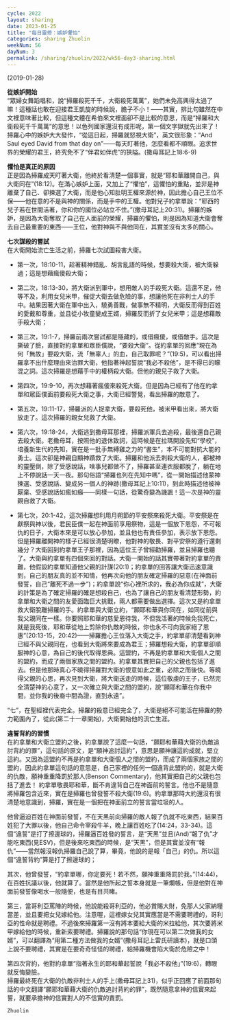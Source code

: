 ```yaml
---
cycle: 2022
layout: sharing
date: 2023-01-25
title: "每日靈修：嫉妒懼怕"
categories: sharing Zhuolin
weekNum: 56
dayNum: 3
permalink: /sharing/zhuolin/2022/wk56-day3-sharing.html
---
```

(2019-01-28)

**從嫉妒開始**    
“眾婦女舞蹈唱和，說“掃羅殺死千千，大衛殺死萬萬”，她們未免高興得太過了嘛！這種話也敢在迎接君王凱旋的時候說，膽子不小！——其實，排比句雖然在中文裡意味著比較，但這種文體在希伯來文裡面卻不是比較的意思，而是“掃羅和大衛殺死千千萬萬”的意思！以色列國家還沒有成形呢，第一個文字獄就先出來了！掃羅心中的嫉妒大大發作，“從這日起，掃羅就怒視大衛”，英文很形象：“And Saul eyed David from that day  on”——每天盯著他，怎麼看都不順眼。追求世界的榮耀的君王，終究免不了“伴君如伴虎”的狹隘。(撒母耳記上18:6-9)  

**懼怕是真正的原因**    
正是因為掃羅成天盯著大衛，他終於看清楚一個事實，就是“耶和華離開自己，與大衛同在”(18:12)。在滿心嫉妒上面，又加上了“懼怕”，這懼怕的重點，並非是神離棄了自己、卻揀選了大衛，而是他心知肚明王權來源於神，因此擔心自己王位不保——他在意的不是與神的關係，而是手中的王權。他對兒子約拿單說：“耶西的兒子若在世間活著，你和你的國位必站立不住。”(撒母耳記上20:31)。掃羅的嫉妒，是因為大衛奪取了自己在人面前的榮耀，掃羅的懼怕，則是因為知道大衛會奪去自己最重要的東西——王位，他對神與不與他同在，其實並沒有太多的關心。  

**七次謀殺的嘗試**    
在大衛開始流亡生活之前，掃羅七次試圖殺害大衛。    
+ 第一次，18:10-11，趁著精神錯亂、胡言亂語的時候，想要殺大衛，被大衛躲過；這是想藉瘋傻殺大衛；    

+ 第二次，18:13-30，將大衛派到軍中，想用敵人的手殺死大衛。這還不足，他等不及，利用女兒米甲，催促大衛去做危險的事，想讓他死在非利士人的手中。結果因著大衛在軍中出入，驍勇善戰，做事無不精明，大衛反而得到百姓的愛戴和尊重，並且從小牧童變成王婿，掃羅反而折了女兒米甲；這是想藉敵手殺大衛；    

+ 第三次，19:1-7，掃羅前兩次嘗試都是隱藏的，或借瘋傻，或借敵手。這次是撕破了臉，直接對約拿單和眾臣僕說，“要殺大衛”。從約拿單的回應“現在為何「無故」要殺大衛，流「無辜人」的血，自己取罪呢？”(19:5)，可以看出掃羅拿不出什麼理由來治罪大衛，他指著神起誓說“我必不殺他”，是不得已的矇混之詞。這次掃羅是想藉手中的權柄殺大衛。但他的親兒子救了大衛。    

+ 第四次，19:9-10，再次想藉著瘋傻來殺死大衛。但是因為已經有了他在約拿單和眾臣僕面前要殺死大衛之事，大衛已經警覺，看出掃羅的敵意了。    

+ 第五次，19:11-17，掃羅派的人捉拿大衛，要殺死他，被米甲看出來，將大衛放走了。這次掃羅的親女兒救了大衛。    

+ 第六次，19:18-24，大衛逃到撒母耳那裡，掃羅派軍兵去追殺，最後還自己親去殺大衛。老撒母耳，按照他的退休致詞，這時候是在拉瑪開設先知“學校”，培養新生代的先知，實在是一批手無縛雞之力的“書生”，本不可能對抗大能的勇士。這次卻是神親自顯神蹟救了大衛。掃羅和他派去刺殺大衛的人，都被神的靈壓倒，除了受感說話，啥事兒都做不了，掃羅甚至連衣服都脫了，躺在地上不停說話一天一夜。那句俗語“掃羅也列在先知中嗎”，從一開始描述他蒙神揀選、受感說話、變成另一個人的神跡(撒母耳記上10:11)，到此時描述他被神厭棄、受感說話如瘋如癲——同樣一句話，從驚奇變為譏諷！這一次是神的靈親自救了大衛。    

+ 第七次，20:1-42，這次掃羅想利用月朔節的平安祭來殺死大衛。平安祭是在獻祭與神以後，君民臣僕一起在神面前享用祭物，這是一個放下恩怨，不可報仇的日子，大衛本來是可以放心參加，並且他也有責任參加，表示放下恩怨。但是掃羅離開神的樣子已經很清楚明瞭，他對神的敬畏、對平安祭的遵行還剩幾分？大衛回到約拿單王子那裡，因為這位王子曾經勸掃羅，並且掃羅也聽了。大衛與約拿單有四個來回的對話。大衛一開始的話其實帶著對約拿單的責難，他假設約拿單知道他父親的計謀(20:1)；約拿單的回答讓大衛迅速意識到，自己的朋友真的並不知情，他再次向他的朋友確定掃羅的惡意(在神面前發誓，自己“離死不過一步”)；約拿單說“你心裡所求的，我必為你成就”，大衛的計策是為了確定掃羅的確是想殺自己，也為了讓自己的朋友看清楚形勢，約拿單和大衛之間的友愛面臨巨大挑戰，兩人都需要做出選擇。這次又是約拿單救大衛脫離掃羅的手。約拿單與大衛立約，“願耶和華與你同在，如同從前與我父親同在一樣。你要照耶和華的慈愛恩待我，不但我活著的時候免我死亡，就是我死後，耶和華從地上剪除你仇敵的時候，你也永不可向我家絕了恩惠”(20:13-15，20:42)——掃羅擔心王位落入大衛之手，約拿單卻清楚看到神已經不與父親同在，也看到大衛將來要成為君王；掃羅想殺大衛，約拿單卻順服神的心意，為自己的後代取得恩典。這盟約，不再是約拿單和大衛個人之間的盟約，而成了兩個家族之間的盟約。約拿單其實把自己的父親也包括了進去。但是他那時真心不曉得掃羅對大衛的恨意如此之重，必除之而後快。等曉得父親的心思，再次見到大衛，將大衛送走的時候，這位敬虔的王子，已然完全清楚神的心意了，又一次確立與大衛之間的盟約，說“願耶和華在你我中間，並你我的後裔中間為證，直到永遠”。    

“七”，在聖經裡代表完全。掃羅的殺意已經完全了，大衛是絕不可能活在掃羅的勢力範圍內了，從此(第二十一章開始)，大衛開始他的流亡生涯。  

**違誓背約的習慣**    
在約拿單和大衛立盟約之後，約拿單說了這麼一句話，“願耶和華藉大衛的仇敵追討背約的罪”，這句話的原文，是“願神追討這約”，意思是願神讓這約成就，堅立這約。又因為這盟約不再是約拿單和大衛個人之間的盟約，而成了兩個家族之間的盟約，因此約拿單這句話的意思是，自己家裡的任何一個違背此盟約的，就是大衛的仇敵，願神重重降罰於那人(Benson Commentary)，他其實把自己的父親也包括了進去！  約拿單敬畏耶和華，斷不肯違背自己在神面前的誓言。他也不是隨意將掃羅包含近來，實在是掃羅也曾發誓不殺大衛(19:6)。約拿單那時大約還沒有很清楚地意識到，掃羅，實在是一個把在神面前立的誓言當垃圾的人。    

他曾逼迫百姓在神面前發誓，不在天黑前向掃羅的敵人報了仇就不吃東西，結果百姓犯了大罪以後，他自己命令宰殺牛羊，晚上讓百姓吃了(14:24，33-34)。這個“違誓”是打了擦邊球的，掃羅逼百姓發的誓言，是“天黑”並且(And)“報了仇”才能吃東西(見ESV)，但是後來吃東西的時候，是“天黑”，但是其實並沒有“報仇”——當然報沒報仇掃羅自己說了算，畢竟，他說的是報「自己」的仇。所以這個“違誓背約”算是打了擦邊球的；    

其次，他曾發誓，“約拿單哪，你定要死！若不然，願神重重降罰於我。”(14:44)，在百姓抗議以後，他就算了。當然是他所起之誓本身就是一筆爛帳，但是他對在神面前發誓像喝水一般隨便，也是有目共睹。    

第三，當哥利亞罵陣的時候，他說能殺哥利亞的，他必賞賜大財，免那人父家納糧當差，並且要把女兒嫁給他。注意喔，這裡嫁女兒其實應當是不需要聘禮的，哥利亞的性命就是聘禮。不過後來掃羅第一沒有將本要給大衛的米拉給他，其次要將米甲嫁給他的時候，重新索要聘禮。掃羅說的那句話“你現在可以第二次做我的女婿”，可以翻譯為“用第二種方法做我的女婿”(撒母耳記上雷氏研讀本)，就是口頭上說不要聘禮，其實是在要奇奇怪怪的聘禮，給掃羅機會陷大衛於危險之中！    

第四次背約，他對約拿單“指著永生的耶和華起誓說「我必不殺他」”(19:6)，轉眼就反悔變臉。    
掃羅最終死在大衛的仇敵非利士人的手上(撒母耳記上31)，似乎正回應了前面那句話的中文翻譯“願耶和華藉大衛的仇敵追討背約的罪”，既然隨意拿神的信實來起誓，就要承擔神的信實對人的不信實的責罰。  

`Zhuolin`  
